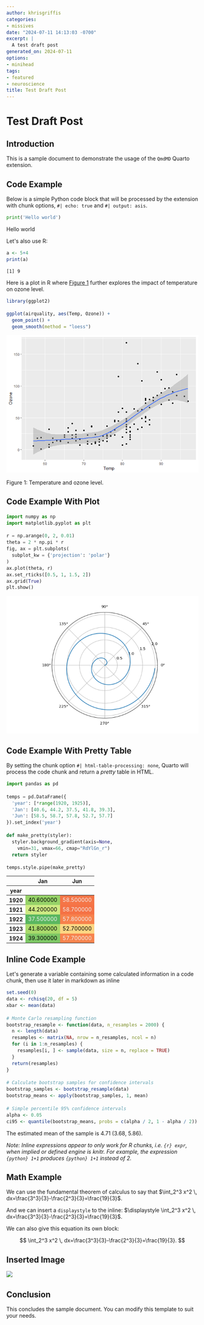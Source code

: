 ```yaml
---
author: khrisgriffis
categories:
- missives
date: "2024-07-11 14:13:03 -0700"
excerpt: |
  A test draft post
generated_on: 2024-07-11
options:
- minihead
tags:
- featured
- neuroscience
title: Test Draft Post
---
```


# Test Draft Post

## Introduction

This is a sample document to demonstrate the usage of the `QmdMD` Quarto
extension.

## Code Example

Below is a simple Python code block that will be processed by the
extension with chunk options, `#| echo: true` and `#| output: asis`.

``` python
print('Hello world')
```

Hello world

Let's also use R:

``` r
a <- 5+4
print(a)
```

    [1] 9

Here is a plot in R where [Figure 1](#fig-airquality) further explores
the impact of temperature on ozone level.

``` r
library(ggplot2)

ggplot(airquality, aes(Temp, Ozone)) + 
  geom_point() + 
  geom_smooth(method = "loess")
```

<div id="fig-airquality">

![](assets/images/fig-airquality-1.png)


Figure 1: Temperature and ozone level.

</div>

## Code Example With Plot

``` python
import numpy as np
import matplotlib.pyplot as plt

r = np.arange(0, 2, 0.01)
theta = 2 * np.pi * r
fig, ax = plt.subplots(
  subplot_kw = {'projection': 'polar'} 
)
ax.plot(theta, r)
ax.set_rticks([0.5, 1, 1.5, 2])
ax.grid(True)
plt.show()
```

![](assets/images/fig1-1.png)

## Code Example With Pretty Table

By setting the chunk option `#| html-table-processing: none`, Quarto
will process the code chunk and return a *pretty* table in HTML.

``` python
import pandas as pd

temps = pd.DataFrame({
  'year': [*range(1920, 1925)],
  'Jan': [40.6, 44.2, 37.5, 41.8, 39.3], 
  'Jun': [58.5, 58.7, 57.8, 52.7, 57.7]
}).set_index('year')

def make_pretty(styler):
  styler.background_gradient(axis=None,
    vmin=31, vmax=66, cmap="RdYlGn_r")
  return styler

temps.style.pipe(make_pretty)
```

<style type="text/css">
#T_0a85b_row0_col0 {
  background-color: #96d268;
  color: #000000;
}
#T_0a85b_row0_col1 {
  background-color: #f57547;
  color: #f1f1f1;
}
#T_0a85b_row1_col0 {
  background-color: #cdea83;
  color: #000000;
}
#T_0a85b_row1_col1 {
  background-color: #f57245;
  color: #f1f1f1;
}
#T_0a85b_row2_col0 {
  background-color: #5ab760;
  color: #f1f1f1;
}
#T_0a85b_row2_col1 {
  background-color: #f7814c;
  color: #f1f1f1;
}
#T_0a85b_row3_col0 {
  background-color: #a9da6c;
  color: #000000;
}
#T_0a85b_row3_col1 {
  background-color: #fed683;
  color: #000000;
}
#T_0a85b_row4_col0 {
  background-color: #7dc765;
  color: #000000;
}
#T_0a85b_row4_col1 {
  background-color: #f7844e;
  color: #f1f1f1;
}
</style>
<table id="T_0a85b">
  <thead>
    <tr>
      <th class="blank level0" >&nbsp;</th>
      <th id="T_0a85b_level0_col0" class="col_heading level0 col0" >Jan</th>
      <th id="T_0a85b_level0_col1" class="col_heading level0 col1" >Jun</th>
    </tr>
    <tr>
      <th class="index_name level0" >year</th>
      <th class="blank col0" >&nbsp;</th>
      <th class="blank col1" >&nbsp;</th>
    </tr>
  </thead>
  <tbody>
    <tr>
      <th id="T_0a85b_level0_row0" class="row_heading level0 row0" >1920</th>
      <td id="T_0a85b_row0_col0" class="data row0 col0" >40.600000</td>
      <td id="T_0a85b_row0_col1" class="data row0 col1" >58.500000</td>
    </tr>
    <tr>
      <th id="T_0a85b_level0_row1" class="row_heading level0 row1" >1921</th>
      <td id="T_0a85b_row1_col0" class="data row1 col0" >44.200000</td>
      <td id="T_0a85b_row1_col1" class="data row1 col1" >58.700000</td>
    </tr>
    <tr>
      <th id="T_0a85b_level0_row2" class="row_heading level0 row2" >1922</th>
      <td id="T_0a85b_row2_col0" class="data row2 col0" >37.500000</td>
      <td id="T_0a85b_row2_col1" class="data row2 col1" >57.800000</td>
    </tr>
    <tr>
      <th id="T_0a85b_level0_row3" class="row_heading level0 row3" >1923</th>
      <td id="T_0a85b_row3_col0" class="data row3 col0" >41.800000</td>
      <td id="T_0a85b_row3_col1" class="data row3 col1" >52.700000</td>
    </tr>
    <tr>
      <th id="T_0a85b_level0_row4" class="row_heading level0 row4" >1924</th>
      <td id="T_0a85b_row4_col0" class="data row4 col0" >39.300000</td>
      <td id="T_0a85b_row4_col1" class="data row4 col1" >57.700000</td>
    </tr>
  </tbody>
</table>

## Inline Code Example

Let's generate a variable containing some calculated information in a
code chunk, then use it later in markdown as inline

``` r
set.seed(0)
data <- rchisq(20, df = 5)
xbar <- mean(data)

# Monte Carlo resampling function
bootstrap_resample <- function(data, n_resamples = 2000) {
  n <- length(data)
  resamples <- matrix(NA, nrow = n_resamples, ncol = n)
  for (i in 1:n_resamples) {
    resamples[i, ] <- sample(data, size = n, replace = TRUE)
  }
  return(resamples)
}

# Calculate bootstrap samples for confidence intervals
bootstrap_samples <- bootstrap_resample(data)
bootstrap_means <- apply(bootstrap_samples, 1, mean)

# Simple percentile 95% confidence intervals
alpha <- 0.05
ci95 <- quantile(bootstrap_means, probs = c(alpha / 2, 1 - alpha / 2))
```

The estimated mean of the sample is 4.71 (3.68, 5.86).

*Note: Inline expressions appear to only work for R chunks,
i.e. `{r} expr`, when implied or defined engine is knitr. For example,
the expression `{python} 1+1` produces `{python} 1+1` instead of 2.*

## Math Example

We can use the fundamental theorem of calculus to say that
$\int_2^3 x^2 \, dx=\frac{3^3}{3}-\frac{2^3}{3}=\frac{19}{3}$.

And we can insert a `displaystyle` to the inline:
$\displaystyle \int_2^3 x^2 \, dx=\frac{3^3}{3}-\frac{2^3}{3}=\frac{19}{3}$.

We can also give this equation its own block:

$$
    \int_2^3 x^2 \, dx=\frac{3^3}{3}-\frac{2^3}{3}=\frac{19}{3}.
$$

## Inserted Image

![](https://encrypted-tbn0.gstatic.com/images?q=tbn:ANd9GcR6ojleC2mULCBHamdrJaKVXt428YbVIjNcXmDL6SmWPvd7JTU&s.png)

## Conclusion

This concludes the sample document. You can modify this template to suit
your needs.
